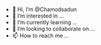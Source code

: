 - 👋 Hi, I’m @Chamodsadun
- 👀 I’m interested in ...
- 🌱 I’m currently learning ...
- 💞️ I’m looking to collaborate on ...
- 📫 How to reach me ...

<!---
Chamodsadun/Chamodsadun is a ✨ special ✨ repository because its `README.md` (this file) appears on your GitHub profile.
You can click the Preview link to take a look at your changes.
--->
